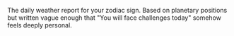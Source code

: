  The daily weather report for your zodiac sign. Based on planetary positions but written vague enough that "You will face challenges today" somehow feels deeply personal.